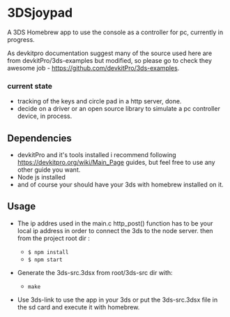 # 3DSjoypad
A 3DS Homebrew app to use the console as a controller for pc,
currently in progress.

As devkitpro documentation suggest many of the source used here are from devkitPro/3ds-examples but modified, 
so please go to check they awesome job - https://github.com/devkitPro/3ds-examples.

### __current state__
- tracking of the keys and circle pad in a http server, done.
- decide on a driver or an open source library to simulate a pc controller device, in process.

## Dependencies
- devkitPro and it's tools installed i recommend following https://devkitpro.org/wiki/Main_Page guides,
but feel free to use any other guide you want.
- Node js installed
- and of course your should have your 3ds with homebrew installed on it.

##  Usage
- The ip addres used in the main.c http_post() function has to be your local ip address 
in order to connect the 3ds to the node server.
then from the project root dir :
    - `$ npm install`
    - `$ npm start`

- Generate the 3ds-src.3dsx from root/3ds-src dir with:
    - `make`
- Use 3ds-link to use the app in your 3ds or put the 3ds-src.3dsx file in the sd card 
and execute it with homebrew.


